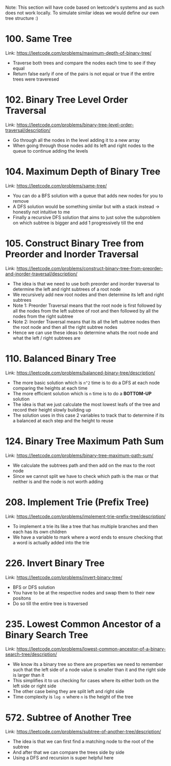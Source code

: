 Note: This section will have code based on leetcode's systems and as such does not work locally. To simulate similar ideas we would define our own tree structure :)

# 100. Same Tree

Link: https://leetcode.com/problems/maximum-depth-of-binary-tree/

- Traverse both trees and compare the nodes each time to see if they equal
- Return false early if one of the pairs is not equal or true if the entire trees were traveresed

# 102. Binary Tree Level Order Traversal

Link: https://leetcode.com/problems/binary-tree-level-order-traversal/description/

- Go through all the nodes in the level adding it to a new array
- When going through those nodes add its left and right nodes to the queue to continue adding the levels

# 104. Maximum Depth of Binary Tree

Link: https://leetcode.com/problems/same-tree/

- You can do a BFS solution with a queue that adds new nodes for you to remove
- A DFS solution would be something similar but with a stack instead -> honestly not intuitive to me
- Finally a recursive DFS solution that aims to just solve the subproblem on which subtree is bigger and add 1 progressively till the end

# 105. Construct Binary Tree from Preorder and Inorder Traversal

Link: https://leetcode.com/problems/construct-binary-tree-from-preorder-and-inorder-traversal/description/

- The idea is that we need to use both preorder and inorder traversal to determine the left and right subtrees of a root node
- We recursively add new root nodes and then determine its left and right subtrees
- Note 1: Preorder Traversal means that the root node is first followed by all the nodes from the left subtree of root and then followed by all the nodes from the right subtree
- Note 2: Inorder Traversal means that its all the left subtree nodes then the root node and then all the right subtree nodes
- Hence we can use these ideas to determine whats the root node and what the left / right subtrees are

# 110. Balanced Binary Tree

Link: https://leetcode.com/problems/balanced-binary-tree/description/

- The more basic solution which is `n^2` time is to do a DFS at each node comparing the heights at each time
- The more efficient solution which is `n` time is to do a **BOTTOM-UP** solution
- The idea is that we just calculate the most lowest leafs of the tree and record their height slowly building up
- The solution uses in this case 2 variables to track that to determine if its a balanced at each step and the height to reuse

# 124. Binary Tree Maximum Path Sum

Link: https://leetcode.com/problems/binary-tree-maximum-path-sum/

- We calculate the subtrees path and then add on the max to the root node
- Since we cannot split we have to check which path is the max or that neither is and the node is not worth adding

# 208. Implement Trie (Prefix Tree)

Link: https://leetcode.com/problems/implement-trie-prefix-tree/description/

- To implement a trie its like a tree that has multiple branches and then each has its own children
- We have a variable to mark where a word ends to ensure checking that a word is actually added into the trie

# 226. Invert Binary Tree

Link: https://leetcode.com/problems/invert-binary-tree/

- BFS or DFS solution
- You have to be at the respective nodes and swap them to their new positons
- Do so till the entire tree is traversed

# 235. Lowest Common Ancestor of a Binary Search Tree

Link: https://leetcode.com/problems/lowest-common-ancestor-of-a-binary-search-tree/description/

- We know its a binary tree so there are properties we need to remember such that the left side of a node value is smaller than it and the right side is larger than it
- This simplifies it to us checking for cases where its either both on the left side or right side
- The other case being they are split left and right side
- Time complexity is `log n` where `n` is the height of the tree

# 572. Subtree of Another Tree

Link: https://leetcode.com/problems/subtree-of-another-tree/description/

- The idea is that we can first find a matching node to the root of the subtree
- And after that we can compare the trees side by side
- Using a DFS and recursion is super helpful here
